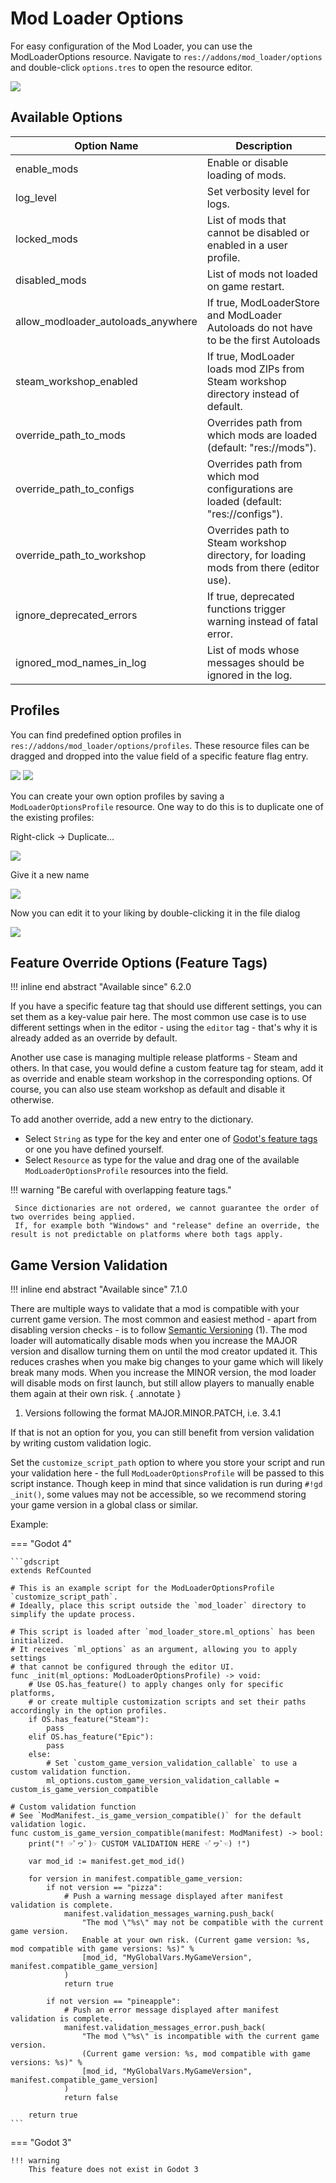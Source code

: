 # Mod Loader Options

For easy configuration of the Mod Loader, you can use the ModLoaderOptions resource. 
Navigate to `res://addons/mod_loader/options` and double-click `options.tres` to open the resource editor.

![](_media/resource_editor.png)


## Available Options
| Option Name                        | Description                                                                                   |
|------------------------------------|-----------------------------------------------------------------------------------------------|
| enable_mods                        | Enable or disable loading of mods.                                                            |
| log_level                          | Set verbosity level for logs.                                                                 |
| locked_mods                        | List of mods that cannot be disabled or enabled in a user profile.                            |
| disabled_mods                      | List of mods not loaded on game restart.                                                      |
| allow_modloader_autoloads_anywhere | If true, ModLoaderStore and ModLoader Autoloads do not have to be the first Autoloads         |
| steam_workshop_enabled             | If true, ModLoader loads mod ZIPs from Steam workshop directory instead of default.           |
| override_path_to_mods              | Overrides path from which mods are loaded (default: "res://mods").                            |
| override_path_to_configs           | Overrides path from which mod configurations are loaded (default: "res://configs").           |
| override_path_to_workshop          | Overrides path to Steam workshop directory, for loading mods from there (editor use).         |
| ignore_deprecated_errors           | If true, deprecated functions trigger warning instead of fatal error.                         |
| ignored_mod_names_in_log           | List of mods whose messages should be ignored in the log.                                     |


## Profiles
You can find predefined option profiles in `res://addons/mod_loader/options/profiles`. These resource files can be dragged and dropped into the value field of a specific feature flag entry.

![](_media/profile_tree.png)
![](_media/profile_dragging.gif)

You can create your own option profiles by saving a `ModLoaderOptionsProfile` resource. One way to do this is to duplicate one of the existing profiles:

Right-click -> Duplicate...

![](_media/profile_duplicate.png)

Give it a new name

![](_media/profile_duplicate_name.png)

Now you can edit it to your liking by double-clicking it in the file dialog

![](_media/profile_edit_dialog.png)


## Feature Override Options (Feature Tags)
!!! inline end abstract "Available since" 
    6.2.0

If you have a specific feature tag that should use different settings, you can set them as a key-value pair here. 
The most common use case is to use different settings when in the editor - using the `editor` tag - that's why it is 
already added as an override by default.

Another use case is managing multiple release platforms - Steam and others. 
In that case, you would define a custom feature tag for steam, add it as override and enable steam workshop in the 
corresponding options. Of course, you can also use steam workshop as default and disable it otherwise.

To add another override, add a new entry to the dictionary.
- Select `String` as type for the key and enter one of [Godot's feature tags](https://docs.godotengine.org/en/3.5/tutorials/export/feature_tags.html) or one you have defined yourself.
- Select `Resource` as type for the value and drag one of the available `ModLoaderOptionsProfile` resources into the field.

!!! warning "Be careful with overlapping feature tags."

     Since dictionaries are not ordered, we cannot guarantee the order of two overrides being applied. 
     If, for example both "Windows" and "release" define an override, the result is not predictable on platforms where both tags apply.

## Game Version Validation

!!! inline end abstract "Available since" 
    7.1.0

There are multiple ways to validate that a mod is compatible with your current game version. The most common and easiest
method - apart from disabling version checks - is to follow [Semantic Versioning](https://semver.org/) (1). 
The mod loader will automatically disable mods when you increase the MAJOR version and disallow turning them 
on until the mod creator updated it. This reduces crashes when you make big changes to your game which will likely
break many mods. When you increase the MINOR version, the mod loader will disable mods on first launch, but still allow 
players to manually enable them again at their own risk.
{ .annotate }

1. Versions following the format MAJOR.MINOR.PATCH, i.e. 3.4.1

If that is not an option for you, you can still benefit from version validation by writing custom validation logic.

Set the `customize_script_path` option to where you store your script and run your validation here - the full 
`ModLoaderOptionsProfile` will be passed to this script instance. Though keep in mind that since validation 
is run during `#!gd _init()`, some values may not be accessible, so we recommend storing your game version in a 
global class or similar.

Example:

=== "Godot 4"

    ```gdscript
    extends RefCounted
    
    # This is an example script for the ModLoaderOptionsProfile `customize_script_path`.
    # Ideally, place this script outside the `mod_loader` directory to simplify the update process.
    
    # This script is loaded after `mod_loader_store.ml_options` has been initialized.
    # It receives `ml_options` as an argument, allowing you to apply settings
    # that cannot be configured through the editor UI.
    func _init(ml_options: ModLoaderOptionsProfile) -> void:
        # Use OS.has_feature() to apply changes only for specific platforms,
        # or create multiple customization scripts and set their paths accordingly in the option profiles.
        if OS.has_feature("Steam"):
            pass
        elif OS.has_feature("Epic"):
            pass
        else:
            # Set `custom_game_version_validation_callable` to use a custom validation function.
            ml_options.custom_game_version_validation_callable = custom_is_game_version_compatible
    
    # Custom validation function
    # See `ModManifest._is_game_version_compatible()` for the default validation logic.
    func custom_is_game_version_compatible(manifest: ModManifest) -> bool:
        print("! ☞ﾟヮﾟ)☞ CUSTOM VALIDATION HERE ☜ﾟヮﾟ☜) !")
    
        var mod_id := manifest.get_mod_id()
    
        for version in manifest.compatible_game_version:
            if not version == "pizza":
                # Push a warning message displayed after manifest validation is complete.
                manifest.validation_messages_warning.push_back(
                    "The mod \"%s\" may not be compatible with the current game version.
                    Enable at your own risk. (Current game version: %s, mod compatible with game versions: %s)" %
                    [mod_id, "MyGlobalVars.MyGameVersion", manifest.compatible_game_version]
                )
                return true
    
            if not version == "pineapple":
                # Push an error message displayed after manifest validation is complete.
                manifest.validation_messages_error.push_back(
                    "The mod \"%s\" is incompatible with the current game version.
                    (Current game version: %s, mod compatible with game versions: %s)" %
                    [mod_id, "MyGlobalVars.MyGameVersion", manifest.compatible_game_version]
                )
                return false
    
        return true
    ```

=== "Godot 3"

    !!! warning
        This feature does not exist in Godot 3

